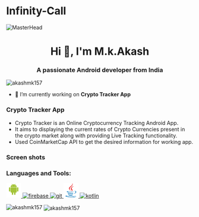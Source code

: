 # Infinity-Call
![MasterHead](https://1.bp.blogspot.com/-7A4WynwLsMw/XbBpCXG8fHI/AAAAAAAAMt4/uOa1bpLskYgrwGbllhSu2SDj_Mig8SXJQCLcBGAsYHQ/s1600/2000_600px.gif)
<h1 align="center">Hi 👋, I'm M.k.Akash</h1>
<h3 align="center">A passionate Android developer from India</h3>

<p align="left"> <img src="https://komarev.com/ghpvc/?username=akashmk157&label=Profile%20views&color=0e75b6&style=flat" alt="akashmk157" /> </p>

- 🔭 I’m currently working on **Crypto Tracker App**

<h3 align="left">Crypto Tracker App</h3>

- Crypto Tracker is an Online Cryptocurrency Tracking Android App.
- It aims to displaying the current rates of Crypto Currencies present in the crypto market along with providing Live Tracking functionality.
- Used CoinMarketCap API to get the desired information for working app.

<h3 align="left">Screen shots</h3>



<p align="left">
</p>

<h3 align="left">Languages and Tools:</h3>
<p align="left"> <a href="https://developer.android.com" target="_blank" rel="noreferrer"> <img src="https://raw.githubusercontent.com/devicons/devicon/master/icons/android/android-original-wordmark.svg" alt="android" width="40" height="40"/> </a> <a href="https://firebase.google.com/" target="_blank" rel="noreferrer"> <img src="https://www.vectorlogo.zone/logos/firebase/firebase-icon.svg" alt="firebase" width="40" height="40"/> </a> <a href="https://git-scm.com/" target="_blank" rel="noreferrer"> <img src="https://www.vectorlogo.zone/logos/git-scm/git-scm-icon.svg" alt="git" width="40" height="40"/> </a> <a href="https://www.java.com" target="_blank" rel="noreferrer"> <img src="https://raw.githubusercontent.com/devicons/devicon/master/icons/java/java-original.svg" alt="java" width="40" height="40"/> </a> <a href="https://kotlinlang.org" target="_blank" rel="noreferrer"> <img src="https://www.vectorlogo.zone/logos/kotlinlang/kotlinlang-icon.svg" alt="kotlin" width="40" height="40"/> </a> </p>

<p><img align="left" src="https://github-readme-stats.vercel.app/api/top-langs?username=akashmk157&show_icons=true&locale=en&layout=compact" alt="akashmk157" /></p>

<p>&nbsp;<img align="center" src="https://github-readme-stats.vercel.app/api?username=akashmk157&show_icons=true&locale=en" alt="akashmk157" /></p>

